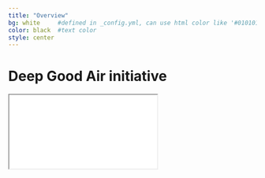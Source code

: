 ```yaml
---
title: "Overview"
bg: white     #defined in _config.yml, can use html color like '#010101'
color: black  #text color
style: center
---
```



# **Deep Good Air initiative**

<!---
{: .text-blue}
#### **An overview of the Deep Good Air initiative to lower pollution levels by efficiently planting trees in cities.**
-->

<!---
<span class="fa-stack subtlecircle" style="font-size:200px; background:rgba(255,166,0,0.1)">
  <i class="fa fa-circle fa-stack-2x text-purple"></i>
  <i class="fa fa-tree fa-stack-1x text-green"></i>
</span>

{: .text-blue}
-->


<div class="icontain">
	<iframe src="//www.youtube.com/embed/r_vQDa42tuM" allowfullscreen>
</iframe></div>
